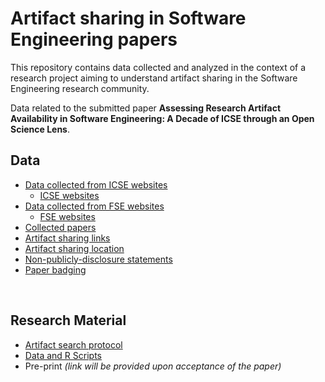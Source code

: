 # Artifact sharing in Software Engineering papers

This repository contains data collected and analyzed in the context of a research project aiming to understand artifact sharing in the Software Engineering research community.

Data related to the submitted paper **Assessing Research Artifact Availability in Software Engineering: A Decade of ICSE through an Open Science Lens**.


## Data

- [Data collected from ICSE websites](data/ICSE_data_collected_from_websites.md)
  - [ICSE websites](data/ICSE_websites.md)
- [Data collected from FSE websites](data/FSE_data_collected_from_websites.md)
  - [FSE websites](data/FSE_websites.md)
- [Collected papers](data/collected_papers.md)
- [Artifact sharing links](data/artifact_sharing_links.md)
- [Artifact sharing location](data/artifact-sharing-section.md)
- [Non-publicly-disclosure statements](data/non-publicly-disclosure_statements.md)
- [Paper badging](data/badging.md)

<br>

## Research Material

  - [Artifact search protocol](data/artifacts-search-protocol.md)
  - [Data and R Scripts](data/data-and-scripts.md)
  - Pre-print _(link will be provided upon acceptance of the paper)_

